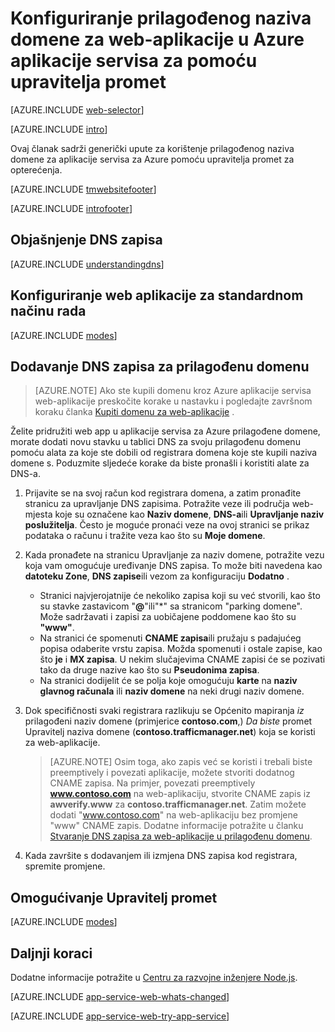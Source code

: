 <properties
    pageTitle="Konfiguriranje prilagođenog naziva domene za web-aplikaciju u aplikacije servisa Azure koji koristi Upravitelj promet za opterećenja."
    description="Koristite naziv prilagođene domene u web-aplikacijama u aplikacije servisa Azure koja obuhvaća Upravitelj promet za opterećenja."
    services="app-service\web"
    documentationCenter=""
    authors="rmcmurray"
    manager="wpickett"
    editor=""/>

<tags
    ms.service="app-service-web"
    ms.workload="web"
    ms.tgt_pltfrm="na"
    ms.devlang="na"
    ms.topic="article"
    ms.date="09/20/2016"
    ms.author="robmcm"/>

# <a name="configuring-a-custom-domain-name-for-a-web-app-in-azure-app-service-using-traffic-manager"></a>Konfiguriranje prilagođenog naziva domene za web-aplikacije u Azure aplikacije servisa za pomoću upravitelja promet

[AZURE.INCLUDE [web-selector](../../includes/websites-custom-domain-selector.md)]

[AZURE.INCLUDE [intro](../../includes/custom-dns-web-site-intro-traffic-manager.md)]

Ovaj članak sadrži generički upute za korištenje prilagođenog naziva domene za aplikacije servisa za Azure pomoću upravitelja promet za opterećenja.

[AZURE.INCLUDE [tmwebsitefooter](../../includes/custom-dns-web-site-traffic-manager-notes.md)]

[AZURE.INCLUDE [introfooter](../../includes/custom-dns-web-site-intro-notes.md)]

<a name="understanding-records"></a>
## <a name="understanding-dns-records"></a>Objašnjenje DNS zapisa

[AZURE.INCLUDE [understandingdns](../../includes/custom-dns-web-site-understanding-dns-traffic-manager.md)]

<a name="bkmk_configsharedmode"></a>
## <a name="configure-your-web-apps-for-standard-mode"></a>Konfiguriranje web aplikacije za standardnom načinu rada

[AZURE.INCLUDE [modes](../../includes/custom-dns-web-site-modes-traffic-manager.md)]

<a name="bkmk_configurecname"></a>
## <a name="add-a-dns-record-for-your-custom-domain"></a>Dodavanje DNS zapisa za prilagođenu domenu

> [AZURE.NOTE] Ako ste kupili domenu kroz Azure aplikacije servisa web-aplikacije preskočite korake u nastavku i pogledajte završnom koraku članka [Kupiti domenu za web-aplikacije](custom-dns-web-site-buydomains-web-app.md) .

Želite pridružiti web app u aplikacije servisa za Azure prilagođene domene, morate dodati novu stavku u tablici DNS za svoju prilagođenu domenu pomoću alata za koje ste dobili od registrara domena koje ste kupili naziva domene s. Poduzmite sljedeće korake da biste pronašli i koristiti alate za DNS-a.

1. Prijavite se na svoj račun kod registrara domena, a zatim pronađite stranicu za upravljanje DNS zapisima. Potražite veze ili područja web-mjesta koje su označene kao **Naziv domene**, **DNS-a**ili **Upravljanje naziv poslužitelja**. Često je moguće pronaći veze na ovoj stranici se prikaz podataka o računu i tražite veza kao što su **Moje domene**.

1. Kada pronađete na stranicu Upravljanje za naziv domene, potražite vezu koja vam omogućuje uređivanje DNS zapisa. To može biti navedena kao **datoteku Zone**, **DNS zapise**ili vezom za konfiguraciju **Dodatno** .

    * Stranici najvjerojatnije će nekoliko zapisa koji su već stvorili, kao što su stavke zastavicom "**@**"ili"\*" sa stranicom "parking domene". Može sadržavati i zapisi za uobičajene poddomene kao što su **"www"**.
    * Na stranici će spomenuti **CNAME zapisa**ili pružaju s padajućeg popisa odaberite vrstu zapisa. Možda spomenuti i ostale zapise, kao što **je** i **MX zapisa**. U nekim slučajevima CNAME zapisi će se pozivati tako da druge nazive kao što su **Pseudonima zapisa**.
    * Na stranici dodijelit će se polja koje omogućuju **karte** na **naziv glavnog računala** ili **naziv domene** na neki drugi naziv domene.

1. Dok specifičnosti svaki registrara razlikuju se Općenito mapiranja *iz* prilagođeni naziv domene (primjerice **contoso.com**,) *Da biste* promet Upravitelj naziva domene (**contoso.trafficmanager.net**) koja se koristi za web-aplikacije.

    > [AZURE.NOTE] Osim toga, ako zapis već se koristi i trebali biste preemptively i povezati aplikacije, možete stvoriti dodatnog CNAME zapisa. Na primjer, povezati preemptively **www.contoso.com** na web-aplikaciju, stvorite CNAME zapis iz **awverify.www** za **contoso.trafficmanager.net**. Zatim možete dodati "www.contoso.com" na web-aplikaciju bez promjene "www" CNAME zapis. Dodatne informacije potražite u članku [Stvaranje DNS zapisa za web-aplikacije u prilagođenu domenu][CREATEDNS].

1. Kada završite s dodavanjem ili izmjena DNS zapisa kod registrara, spremite promjene.

<a name="enabledomain"></a>
## <a name="enable-traffic-manager"></a>Omogućivanje Upravitelj promet

[AZURE.INCLUDE [modes](../../includes/custom-dns-web-site-enable-on-traffic-manager.md)]

## <a name="next-steps"></a>Daljnji koraci

Dodatne informacije potražite u [Centru za razvojne inženjere Node.js](/develop/nodejs/).

[AZURE.INCLUDE [app-service-web-whats-changed](../../includes/app-service-web-whats-changed.md)]

[AZURE.INCLUDE [app-service-web-try-app-service](../../includes/app-service-web-try-app-service.md)]

<!-- URL List -->

[CREATEDNS]: ../dns/dns-web-sites-custom-domain.md
